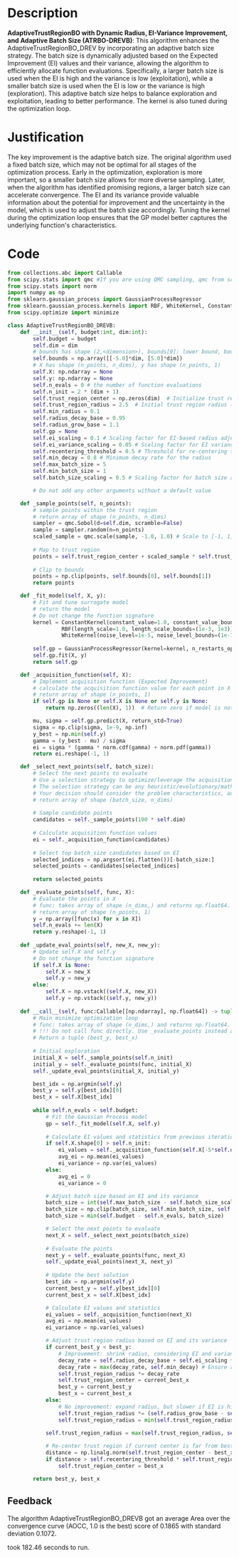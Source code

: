# Description
**AdaptiveTrustRegionBO with Dynamic Radius, EI-Variance Improvement, and Adaptive Batch Size (ATRBO-DREVB)**: This algorithm enhances the AdaptiveTrustRegionBO_DREV by incorporating an adaptive batch size strategy. The batch size is dynamically adjusted based on the Expected Improvement (EI) values and their variance, allowing the algorithm to efficiently allocate function evaluations. Specifically, a larger batch size is used when the EI is high and the variance is low (exploitation), while a smaller batch size is used when the EI is low or the variance is high (exploration). This adaptive batch size helps to balance exploration and exploitation, leading to better performance. The kernel is also tuned during the optimization loop.

# Justification
The key improvement is the adaptive batch size. The original algorithm used a fixed batch size, which may not be optimal for all stages of the optimization process. Early in the optimization, exploration is more important, so a smaller batch size allows for more diverse sampling. Later, when the algorithm has identified promising regions, a larger batch size can accelerate convergence. The EI and its variance provide valuable information about the potential for improvement and the uncertainty in the model, which is used to adjust the batch size accordingly. Tuning the kernel during the optimization loop ensures that the GP model better captures the underlying function's characteristics.

# Code
```python
from collections.abc import Callable
from scipy.stats import qmc #If you are using QMC sampling, qmc from scipy is encouraged. Remove this line if you have better alternatives.
from scipy.stats import norm
import numpy as np
from sklearn.gaussian_process import GaussianProcessRegressor
from sklearn.gaussian_process.kernels import RBF, WhiteKernel, ConstantKernel
from scipy.optimize import minimize

class AdaptiveTrustRegionBO_DREVB:
    def __init__(self, budget:int, dim:int):
        self.budget = budget
        self.dim = dim
        # bounds has shape (2,<dimension>), bounds[0]: lower bound, bounds[1]: upper bound
        self.bounds = np.array([[-5.0]*dim, [5.0]*dim])
        # X has shape (n_points, n_dims), y has shape (n_points, 1)
        self.X: np.ndarray = None
        self.y: np.ndarray = None
        self.n_evals = 0 # the number of function evaluations
        self.n_init = 2 * (dim + 1)
        self.trust_region_center = np.zeros(dim)  # Initialize trust region center
        self.trust_region_radius = 2.5  # Initial trust region radius (half of the search space)
        self.min_radius = 0.1
        self.radius_decay_base = 0.95
        self.radius_grow_base = 1.1
        self.gp = None
        self.ei_scaling = 0.1 # Scaling factor for EI-based radius adjustment
        self.ei_variance_scaling = 0.05 # Scaling factor for EI variance
        self.recentering_threshold = 0.5 # Threshold for re-centering trust region
        self.min_decay = 0.8 # Minimum decay rate for the radius
        self.max_batch_size = 5
        self.min_batch_size = 1
        self.batch_size_scaling = 0.5 # Scaling factor for batch size adjustment

        # Do not add any other arguments without a default value

    def _sample_points(self, n_points):
        # sample points within the trust region
        # return array of shape (n_points, n_dims)
        sampler = qmc.Sobol(d=self.dim, scramble=False)
        sample = sampler.random(n=n_points)
        scaled_sample = qmc.scale(sample, -1.0, 1.0) # Scale to [-1, 1]
        
        # Map to trust region
        points = self.trust_region_center + scaled_sample * self.trust_region_radius
        
        # Clip to bounds
        points = np.clip(points, self.bounds[0], self.bounds[1])
        return points

    def _fit_model(self, X, y):
        # Fit and tune surrogate model
        # return the model
        # Do not change the function signature
        kernel = ConstantKernel(constant_value=1.0, constant_value_bounds=(1e-3, 1e3)) * \
                 RBF(length_scale=1.0, length_scale_bounds=(1e-3, 1e3)) + \
                 WhiteKernel(noise_level=1e-5, noise_level_bounds=(1e-7, 1e-3))
        
        self.gp = GaussianProcessRegressor(kernel=kernel, n_restarts_optimizer=5)
        self.gp.fit(X, y)
        return self.gp

    def _acquisition_function(self, X):
        # Implement acquisition function (Expected Improvement)
        # calculate the acquisition function value for each point in X
        # return array of shape (n_points, 1)
        if self.gp is None or self.X is None or self.y is None:
            return np.zeros((len(X), 1))  # Return zero if model is not fitted yet

        mu, sigma = self.gp.predict(X, return_std=True)
        sigma = np.clip(sigma, 1e-9, np.inf)
        y_best = np.min(self.y)
        gamma = (y_best - mu) / sigma
        ei = sigma * (gamma * norm.cdf(gamma) + norm.pdf(gamma))
        return ei.reshape(-1, 1)

    def _select_next_points(self, batch_size):
        # Select the next points to evaluate
        # Use a selection strategy to optimize/leverage the acquisition function
        # The selection strategy can be any heuristic/evolutionary/mathematical/hybrid methods.
        # Your decision should consider the problem characteristics, acquisition function, and the computational efficiency.
        # return array of shape (batch_size, n_dims)
        
        # Sample candidate points
        candidates = self._sample_points(100 * self.dim)
        
        # Calculate acquisition function values
        ei = self._acquisition_function(candidates)
        
        # Select top batch_size candidates based on EI
        selected_indices = np.argsort(ei.flatten())[-batch_size:]
        selected_points = candidates[selected_indices]
        
        return selected_points

    def _evaluate_points(self, func, X):
        # Evaluate the points in X
        # func: takes array of shape (n_dims,) and returns np.float64.
        # return array of shape (n_points, 1)
        y = np.array([func(x) for x in X])
        self.n_evals += len(X)
        return y.reshape(-1, 1)
    
    def _update_eval_points(self, new_X, new_y):
        # Update self.X and self.y
        # Do not change the function signature
        if self.X is None:
            self.X = new_X
            self.y = new_y
        else:
            self.X = np.vstack((self.X, new_X))
            self.y = np.vstack((self.y, new_y))
    
    def __call__(self, func:Callable[[np.ndarray], np.float64]) -> tuple[np.float64, np.array]:
        # Main minimize optimization loop
        # func: takes array of shape (n_dims,) and returns np.float64. 
        # !!! Do not call func directly. Use _evaluate_points instead and be aware of the budget when calling it. !!!
        # Return a tuple (best_y, best_x)
        
        # Initial exploration
        initial_X = self._sample_points(self.n_init)
        initial_y = self._evaluate_points(func, initial_X)
        self._update_eval_points(initial_X, initial_y)

        best_idx = np.argmin(self.y)
        best_y = self.y[best_idx][0]
        best_x = self.X[best_idx]
        
        while self.n_evals < self.budget:
            # Fit the Gaussian Process model
            gp = self._fit_model(self.X, self.y)
            
            # Calculate EI values and statistics from previous iteration
            if self.X.shape[0] > self.n_init:
                ei_values = self._acquisition_function(self.X[-5*self.dim:])
                avg_ei = np.mean(ei_values)
                ei_variance = np.var(ei_values)
            else:
                avg_ei = 0
                ei_variance = 0

            # Adjust batch size based on EI and its variance
            batch_size = int(self.max_batch_size - self.batch_size_scaling * avg_ei + self.batch_size_scaling * ei_variance)
            batch_size = np.clip(batch_size, self.min_batch_size, self.max_batch_size)
            batch_size = min(self.budget - self.n_evals, batch_size)

            # Select the next points to evaluate
            next_X = self._select_next_points(batch_size)
            
            # Evaluate the points
            next_y = self._evaluate_points(func, next_X)
            self._update_eval_points(next_X, next_y)
            
            # Update the best solution
            best_idx = np.argmin(self.y)
            current_best_y = self.y[best_idx][0]
            current_best_x = self.X[best_idx]

            # Calculate EI values and statistics
            ei_values = self._acquisition_function(next_X)
            avg_ei = np.mean(ei_values)
            ei_variance = np.var(ei_values)

            # Adjust trust region radius based on EI and its variance
            if current_best_y < best_y:
                # Improvement: shrink radius, considering EI and variance
                decay_rate = self.radius_decay_base + self.ei_scaling * avg_ei - self.ei_variance_scaling * ei_variance
                decay_rate = max(decay_rate, self.min_decay) # Ensure a minimum decay
                self.trust_region_radius *= decay_rate
                self.trust_region_center = current_best_x
                best_y = current_best_y
                best_x = current_best_x
            else:
                # No improvement: expand radius, but slower if EI is high
                self.trust_region_radius *= (self.radius_grow_base - self.ei_scaling * avg_ei + self.ei_variance_scaling * ei_variance)
                self.trust_region_radius = min(self.trust_region_radius, 2.5) # Limit to initial radius
            
            self.trust_region_radius = max(self.trust_region_radius, self.min_radius)

            # Re-center trust region if current center is far from best point
            distance = np.linalg.norm(self.trust_region_center - best_x)
            if distance > self.recentering_threshold * self.trust_region_radius:
                self.trust_region_center = best_x

        return best_y, best_x
```
## Feedback
 The algorithm AdaptiveTrustRegionBO_DREVB got an average Area over the convergence curve (AOCC, 1.0 is the best) score of 0.1865 with standard deviation 0.1072.

took 182.46 seconds to run.